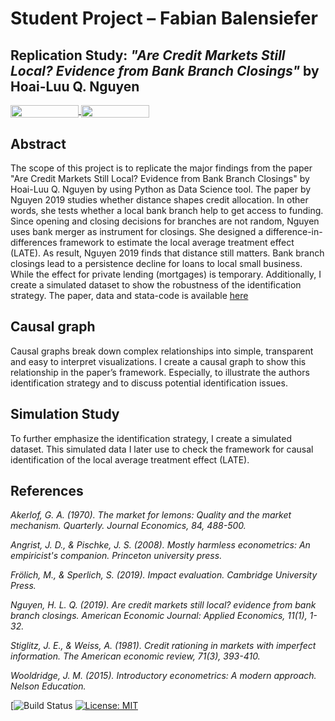 # Student Project – Fabian Balensiefer
## Replication Study: *"Are Credit Markets Still Local? Evidence from Bank Branch Closings"* by Hoai-Luu Q. Nguyen

<a href="https://nbviewer.jupyter.org/github/fbalensiefer/Python_SimulationStudy/blob/master/fbalensiefer.ipynb"
   target="_parent">
   <img align="center"
  src="https://raw.githubusercontent.com/jupyter/design/master/logos/Badges/nbviewer_badge.png"
      width="109" height="20">
</a>
<a href="https://mybinder.org/v2/gh/fbalensiefer/Python_SimulationStudy/blob/master/fbalensiefer.ipynb"
    target="_parent">
    <img align="center"
       src="https://mybinder.org/badge_logo.svg"
       width="109" height="20">
</a>

## Abstract
The scope of this project is to replicate the major findings from the paper "Are Credit Markets Still Local? Evidence from Bank Branch Closings" by Hoai-Luu Q. Nguyen by using Python as Data Science tool.
The paper by Nguyen 2019 studies whether distance shapes credit allocation. In other words, she tests whether a local bank branch help to get access to funding. Since opening and closing decisions for branches are not random, Nguyen uses bank merger as instrument for closings. She designed a difference-in-differences framework to estimate the local average treatment effect (LATE).
As result, Nguyen 2019 finds that distance still matters. Bank branch closings lead to a persistence decline for loans to local small business. While the effect for private lending (mortgages) is temporary.
Additionally, I create a simulated dataset to show the robustness of the identification strategy.
The paper, data and stata-code is available <a href="https://www.aeaweb.org/articles?id=10.1257/app.20170543">here</a>
## Causal graph
Causal graphs break down complex relationships into simple, transparent and easy to interpret visualizations. I create a causal graph to show this relationship in the paper’s framework. Especially, to illustrate the authors identification strategy and to discuss potential identification issues.
## Simulation Study
To further emphasize the identification strategy, I create a simulated dataset. This simulated data I later use to check the framework for causal identification of the local average treatment effect (LATE).
## References
*Akerlof, G. A. (1970). The market for lemons: Quality and the market mechanism. Quarterly. Journal Economics, 84, 488-500.*

*Angrist, J. D., & Pischke, J. S. (2008). Mostly harmless econometrics: An empiricist's companion. Princeton university press.*

*Frölich, M., & Sperlich, S. (2019). Impact evaluation. Cambridge University Press.*

*Nguyen, H. L. Q. (2019). Are credit markets still local? evidence from bank branch closings. American Economic Journal: Applied Economics, 11(1), 1-32.*

*Stiglitz, J. E., & Weiss, A. (1981). Credit rationing in markets with imperfect information. The American economic review, 71(3), 393-410.*

*Wooldridge, J. M. (2015). Introductory econometrics: A modern approach. Nelson Education.*


[![Build Status](https://travis-ci.org/fbalensiefer/Python_SimulationStudy) [![License: MIT](https://img.shields.io/badge/License-MIT-blue.svg)](HumanCapitalAnalysis/student-project-fbalensiefer/blob/master/LICENSE)

